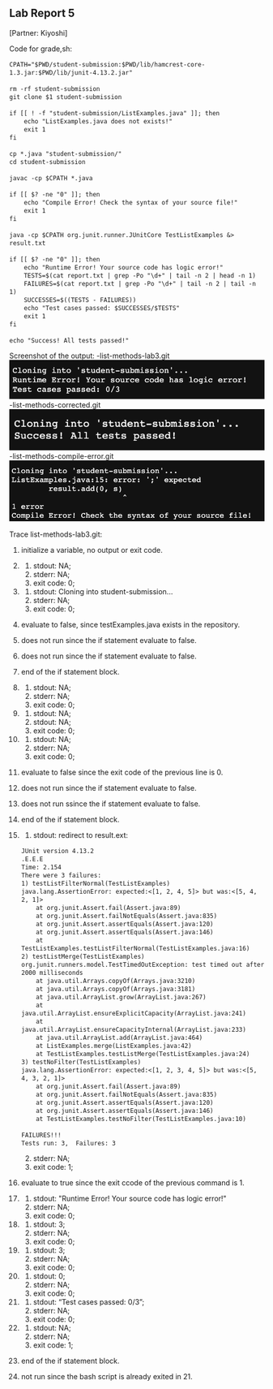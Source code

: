 ## Lab Report 5
[Partner: Kiyoshi]

Code for grade,sh:
~~~
CPATH="$PWD/student-submission:$PWD/lib/hamcrest-core-1.3.jar:$PWD/lib/junit-4.13.2.jar"

rm -rf student-submission
git clone $1 student-submission

if [[ ! -f "student-submission/ListExamples.java" ]]; then
	echo "ListExamples.java does not exists!"
	exit 1
fi

cp *.java "student-submission/"
cd student-submission

javac -cp $CPATH *.java

if [[ $? -ne "0" ]]; then
	echo "Compile Error! Check the syntax of your source file!"
	exit 1
fi

java -cp $CPATH org.junit.runner.JUnitCore TestListExamples &> result.txt

if [[ $? -ne "0" ]]; then
	echo "Runtime Error! Your source code has logic error!"
	TESTS=$(cat report.txt | grep -Po "\d+" | tail -n 2 | head -n 1)
	FAILURES=$(cat report.txt | grep -Po "\d+" | tail -n 2 | tail -n 1)
	SUCCESSES=$((TESTS - FAILURES))
	echo "Test cases passed: $SUCCESSES/$TESTS"
	exit 1
fi

echo "Success! All tests passed!"
~~~

Screenshot of the output: 
-list-methods-lab3.git<Br>
![image](LR5I1.png)
<Br>
-list-methods-corrected.git<Br>
![image](LR5I2.png)
<Br>
-list-methods-compile-error.git<Br>
![image](LR5I3.png)

Trace list-methods-lab3.git: <Br>

1. 
    initialize a variable, no output or exit code. 
2. 
    1. stdout: NA;
    2. stderr: NA;
    3. exit code: 0; 
3. 
    1. stdout: Cloning into student-submission...
    2. stderr: NA; 
    3. exit code: 0;
4. 
    evaluate to false, since testExamples.java exists in the repository. 
5. 
    does not run since the if statement evaluate to false.
6. 
    does not run since the if statement evaluate to false.
7. 
    end of the if statement block. 
8. 
    1. stdout: NA;
    2. stderr: NA;
    3. exit code: 0; 

9. 
    1. stdout: NA;
    2. stdout: NA;
    3. exit code: 0;
10. 
    1. stdout: NA;
    2. stderr: NA;
    3. exit code: 0; 

11. 
    evaluate to false since the exit code of the previous line is 0. 
12. 
    does not run since the if statement evaluate to false.
13. 
    does not run ssince the if statement evaluate to false. 
14. 
    end of the if statement block. 
15. 
    1. stdout: redirect to result.ext: 
    ~~~
    JUnit version 4.13.2
    .E.E.E
    Time: 2.154
    There were 3 failures:
    1) testListFilterNormal(TestListExamples)
    java.lang.AssertionError: expected:<[1, 2, 4, 5]> but was:<[5, 4, 2, 1]>
        at org.junit.Assert.fail(Assert.java:89)
        at org.junit.Assert.failNotEquals(Assert.java:835)
        at org.junit.Assert.assertEquals(Assert.java:120)
        at org.junit.Assert.assertEquals(Assert.java:146)
        at TestListExamples.testListFilterNormal(TestListExamples.java:16)
    2) testListMerge(TestListExamples)
    org.junit.runners.model.TestTimedOutException: test timed out after 2000 milliseconds
        at java.util.Arrays.copyOf(Arrays.java:3210)
        at java.util.Arrays.copyOf(Arrays.java:3181)
        at java.util.ArrayList.grow(ArrayList.java:267)
        at java.util.ArrayList.ensureExplicitCapacity(ArrayList.java:241)
        at java.util.ArrayList.ensureCapacityInternal(ArrayList.java:233)
        at java.util.ArrayList.add(ArrayList.java:464)
        at ListExamples.merge(ListExamples.java:42)
        at TestListExamples.testListMerge(TestListExamples.java:24)
    3) testNoFilter(TestListExamples)
    java.lang.AssertionError: expected:<[1, 2, 3, 4, 5]> but was:<[5, 4, 3, 2, 1]>
        at org.junit.Assert.fail(Assert.java:89)
        at org.junit.Assert.failNotEquals(Assert.java:835)
        at org.junit.Assert.assertEquals(Assert.java:120)
        at org.junit.Assert.assertEquals(Assert.java:146)
        at TestListExamples.testNoFilter(TestListExamples.java:10)

    FAILURES!!!
    Tests run: 3,  Failures: 3
    ~~~
    2. stderr: NA;
    3. exit code: 1;
16. 
    evaluate to true since the exit ccode of the previous command is 1. 
17. 
    1. stdout: "Runtime Error! Your source code has logic error!"
    2. stderr: NA; 
    3. exit code: 0; 
18. 
    1. stdout: 3; 
    2. stderr: NA; 
    3. exit code: 0; 
19. 
    1. stdout: 3; 
    2. stderr: NA; 
    3. exit code: 0; 
20. 
    1. stdout: 0; 
    2. stderr: NA; 
    3. exit code: 0; 
21. 
    1. stdout: “Test cases passed: 0/3”; 
    2. stderr: NA; 
    3. exit code: 0; 
22. 
    1. stdout: NA; 
    2. stderr: NA; 
    3. exit code: 1; 
23. 
    end of the if statement block. 
24. 
    not run since the bash script is already exited in 21. 